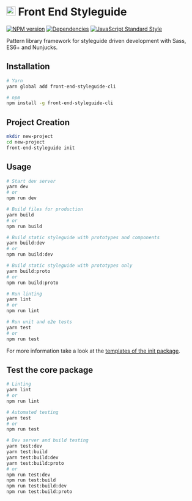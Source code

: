 # <img alt="" src="https://cdn.rawgit.com/front-end-styleguide/brand/master/mark/mark.svg" width="24"> Front End Styleguide

[![NPM version][npm-image]][npm-url]
[![Dependencies][dependencies-image]][npm-url]
[![JavaScript Standard Style][standard-image]][standard-url]

Pattern library framework for styleguide driven development with Sass, ES6+ and Nunjucks.


## Installation

```bash
# Yarn
yarn global add front-end-styleguide-cli

# npm
npm install -g front-end-styleguide-cli
```


## Project Creation

```bash
mkdir new-project
cd new-project
front-end-styleguide init
```


## Usage

```bash
# Start dev server
yarn dev
# or
npm run dev

# Build files for production
yarn build
# or
npm run build

# Build static styleguide with prototypes and components
yarn build:dev
# or
npm run build:dev

# Build static styleguide with prototypes only
yarn build:proto
# or
npm run build:proto

# Run linting
yarn lint
# or
npm run lint

# Run unit and e2e tests
yarn test
# or
npm run test
```

For more information take a look at the [templates of the init package](https://github.com/front-end-styleguide/init/blob/master/templates).


## Test the core package

```bash
# Linting
yarn lint
# or
npm run lint

# Automated testing
yarn test
# or
npm run test

# Dev server and build testing
yarn test:dev
yarn test:build
yarn test:build:dev
yarn test:build:proto
# or
npm run test:dev
npm run test:build
npm run test:build:dev
npm run test:build:proto
```


[npm-image]: https://img.shields.io/npm/v/front-end-styleguide.svg?style=flat-square
[npm-url]: https://www.npmjs.com/package/front-end-styleguide

[dependencies-image]: https://img.shields.io/david/front-end-styleguide/core.svg?style=flat-square

[standard-image]: https://img.shields.io/badge/code_style-standard-brightgreen.svg?style=flat-square
[standard-url]: https://standardjs.com
